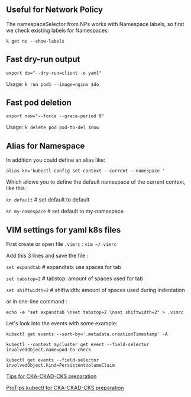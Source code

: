 

## Useful for Network Policy
The namespaceSelector from NPs works with Namespace labels, so first we check existing labels for Namespaces:

`k get ns --show-labels`

## Fast dry-run output
`export do="--dry-run=client -o yaml"`

Usage: `k run pod1 --image=nginx $do`

## Fast pod deletion
`export now="--force --grace-period 0"`

Usage: `k delete pod pod-to-del $now`

## Alias for Namespace
In addition you could define an alias like:

`alias kn='kubectl config set-context --current --namespace '`

Which allows you to define the default namespace of the current context, like this : 

`kn default`        # set default to default

`kn my-namespace`   # set default to my-namespace

## VIM settings for yaml k8s files

First create or open file `.vimrc` :
`vim ~/.vimrc`

Add this 3 lines and save the file : 

`set expandtab`     # expandtab: use spaces for tab

`set tabstop=2`     # tabstop: amount of spaces used for tab

`set shiftwidth=2`  # shiftwidth: amount of spaces used during indentation

or in one-line command : 

`echo -e "set expandtab \nset tabstop=2 \nset shiftwidth=2" > .vimrc`


Let's look into the events with some example:

`kubectl get events --sort-by='.metadata.creationTimestamp' -A`

`kubectl --context mycluster get event --field-selector involvedObject.name=pod-to-check`

`kubectl get events --field-selector involvedObject.kind=PersistentVolumeClaim`


[Tips for CKA-CKAD-CKS preparation](https://github.com/fireflycons/tips-for-CKA-CKAD-CKS)

[ProTips kubectl for CKA-CKAD-CKS preparation](https://github.com/fireflycons/tips-for-CKA-CKAD-CKS?tab=readme-ov-file#pro-tips)